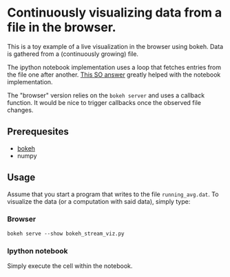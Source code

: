 # Continuously visualizing data from a file in the browser.

This is a toy example of a live visualization in the browser using bokeh.
Data is gathered from a (continuously growing) file.

The ipython notebook implementation uses a loop that fetches entries from the file one after another.
[This SO answer](https://stackoverflow.com/questions/43101497/how-do-stream-data-to-a-bokeh-plot-in-jupyter-with-a-high-refresh-rate) greatly helped with the notebook implementation.

The "browser" version relies on the `bokeh server` and uses a callback function.
It would be nice to trigger callbacks once the observed file changes.

## Prerequesites

- [bokeh](http://bokeh.pydata.org/en/latest/)
- numpy

## Usage

Assume that you start a program that writes to the file `running_avg.dat`.
To visualize the data (or a computation with said data), simply type:

### Browser

```terminal
bokeh serve --show bokeh_stream_viz.py
```

### Ipython notebook

Simply execute the cell within the notebook.
